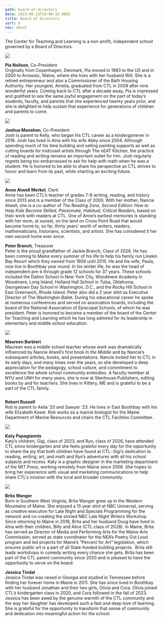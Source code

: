 ```yaml
---
path: board-of-directors
date: 2023-08-23T19:06:10.080Z
title: Board of Directors
sort: 6
nav: about
---
```

The Center for Teaching and Learning is a non-profit, independent school governed by a Board of Directors. 

![](https://res.cloudinary.com/center-for-teaching-learning/image/upload/v1669913161/faculty%20and%20staff%20photos/Pia_Neilson_Bio_Photo_yte07p.jpg)

**Pia Neilson**, Co-President\
Originally from Copenhagen, Denmark, Pia moved in 1983 to the US and in 2000 to Arrowsic, Maine, where she lives with her husband Will. She is a retired entrepreneur and also a Commissioner of the Bath Housing Authority. Her youngest, Amelia, graduated from CTL in 2009 after nine wonderful years. Coming back to CTL after a decade away, Pia is impressed and gratified to see the same joyful engagement on the part of today’s students, faculty, and parents that she experienced twenty years prior, and she is delighted to help sustain that experience for generations of children and parents to come. 

![](https://res.cloudinary.com/center-for-teaching-learning/image/upload/v1669913161/faculty%20and%20staff%20photos/Josh_Manahan_Bio_Photo_xu8jad.jpg)

**Joshua Manahan**, Co-President\
Josh is parent to Kelly, who began his CTL career as a kindergartener in 2016. Josh has lived in Alna with his wife Abby since 2004. Although spending much of his time building and selling painting supports as well as cutting boards for midcoast artists through The nEAT Kitchen, the practice of reading and writing remains an important outlet for him. Josh regularly regrets being too embarrassed to ask for help with math when he was a student. He is honored to be able to share his perspective as CTL strives to honor and learn from its past, while charting an exciting future.

![](https://res.cloudinary.com/center-for-teaching-learning/image/upload/v1669913161/faculty%20and%20staff%20photos/Anne_Merkel_Bio_Photo_qm2jna.jpg)

**Anne Atwell Merkel**, Clerk\
Anne has been CTL’s teacher of grades 7-8 writing, reading, and history since 2013 and is a member of the Class of 2000. With her mother, Nancie Atwell, she is a co-author of *The Reading Zone, Second Edition: How to Help Kids Become Skilled, Passionate, Habitual, Critical Readers*, based on their work with readers at CTL. One of Anne’s earliest memories is standing with her mom, at sunset, on the land on Cross Point Road that would become home to, so far, thirty years’ worth of writers, readers, mathematicians, historians, scientists, and artists. She has considered it her own second home ever since. 

**Peter Branch**, Treasurer\
Peter is the proud grandfather of Jackie Branch, Class of 2026. He has been coming to Maine every summer of his life to help his family run Linekin Bay Resort which they owned from 1909 until 2015. He and his wife, Paula, now live in Boothbay year round. In his winter life, he was the head of independent pre-k through grade 12 schools for 37 years. These schools included the Dalton School in New York City, Woodmere Academy in Woodmere, Long Island, Holland Hall School in Tulsa, Oklahoma, Georgetown Day School in Washington, D.C., and the Rocky Hill School in East Greenwich, Rhode Island. Peter also did a 2 year stint as Executive Director of The Washington Ballet. During his educational career he spoke at numerous conferences and served on association boards, including the board of the National Association of Episcopal Schools, of which he was president. Peter is honored to become a member of the board of the Center for Teaching and Learning which he has long admired for its leadership in elementary and middle school education.

![](https://res.cloudinary.com/center-for-teaching-learning/image/upload/v1669913219/faculty%20and%20staff%20photos/Maureen_Barbieri_Bio_Photo_incf2b.jpg)

**Maureen Barbieri**\
Maureen was a middle school teacher whose work was dramatically influenced by Nancie Atwell’s first book *In the Middle* and by Nancie’s subsequent articles, books, and presentations. Nancie invited her to CTL in its early days, and many times over the years, so she developed a deep appreciation for the pedagogy, school culture, and commitment to excellence the whole school community embodies. A faculty member at NYU and UNH for many years, she is now at Stenhouse Publishers, editing books by and for teachers. She lives in Kittery, ME and is grateful to be a part of the CTL family.

![]()

**Robert Russell**\
Rob is parent to Aelia ’20 and Sawyer ’23. He lives in East Boothbay with his wife Elizabeth Kaser. Rob works as a marine biologist for the Maine Department of Marine Resources and chairs the CTL Facilities Committee.

![](https://res.cloudinary.com/center-for-teaching-learning/image/upload/v1675443244/faculty%20and%20staff%20photos/katy.papagiannis.2023_dbc0j7.jpg)

[](http://c-t-l.org/rob-2/)**Katy Papagiannis**\
Katy’s children, Gigi, class of 2023, and Ryo, class of 2026, have attended CTL since kindergarten and she feels grateful every day for the opportunity to share the joy that both children have found at CTL: Gigi’s dedication to reading, writing, art, and math and Ryo’s adventures with all his school subjects and recess. Katy is a graphic designer in the marketing department of the MIT Press, working remotely from Maine since 2008. She hopes to bring her experience with visual and marketing communications to help share CTL's mission with the local and broader community.

![](https://res.cloudinary.com/center-for-teaching-learning/image/upload/v1692289297/cid_4E0E0EAF-E0B8-450C-8D92-8D472EBF1E9C_hr60t6.jpg)

**Brita Wanger**\
Born in Southern West Virginia, Brita Wanger grew up in the Western Mountains of Maine. She enjoyed a 15 year stint at NBC Universal, serving as creative executive for Late Night and Specials Programming for the network and co-creating the storied NBC Late Night Writers Workshop. Since returning to Maine in 2018, Brita and her husband Doug have lived in Alna with their children, Billy and Alice (CTL class of 2028). In Maine, Brita has served as Director of Media and Performing Arts for the Maine Arts Commission, served as state coordinator for the NEA’s Poetry Out Loud program and led projects for Maine’s “Percent for Art” legislation, which ensures public art is a part of all State-funded building projects.  Brita still leads workshops in comedy writing every chance she gets. Brita has been part of the CTL parent community since 2020 and is pleased to have the opportunity to serve on the board. 

**Jessica Tindal**\
Jessica Tindal was raised in Georgia and studied in Tennessee before finding her forever home in Maine in 2011. She has since lived in Boothbay with her husband Jonathan and their two girls, Olivia and Cora. Olivia joined CTL’s kindergarten class in 2020, and Cora followed in the fall of 2023. Jessica has been awed by the genuine warmth of the CTL community and the way her daughter has developed such a fast and deep love of learning. She is grateful for the opportunity to transform that sense of community and dedication into meaningful action for the school.